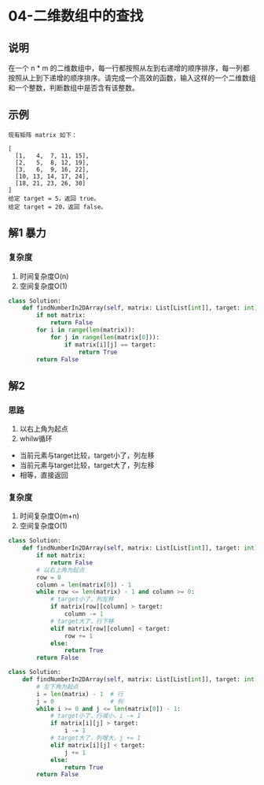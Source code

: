 # 04-二维数组中的查找

## 说明
在一个 n * m 的二维数组中，每一行都按照从左到右递增的顺序排序，每一列都按照从上到下递增的顺序排序。请完成一个高效的函数，输入这样的一个二维数组和一个整数，判断数组中是否含有该整数。

## 示例

```
现有矩阵 matrix 如下：

[
  [1,   4,  7, 11, 15],
  [2,   5,  8, 12, 19],
  [3,   6,  9, 16, 22],
  [10, 13, 14, 17, 24],
  [18, 21, 23, 26, 30]
]
给定 target = 5，返回 true。
给定 target = 20，返回 false。
```

## 解1 暴力

### 复杂度
1. 时间复杂度O(n)
2. 空间复杂度O(1)
```python
class Solution:
    def findNumberIn2DArray(self, matrix: List[List[int]], target: int) -> bool:
        if not matrix:
            return False
        for i in range(len(matrix)):
            for j in range(len(matrix[0])):
                if matrix[i][j] == target:
                    return True
        return False
```

## 解2

### 思路
1. 以右上角为起点
2. whilw循环
- 当前元素与target比较，target小了，列左移
- 当前元素与target比较，target大了，列左移
- 相等，直接返回

### 复杂度
1. 时间复杂度O(m+n)
2. 空间复杂度O(1)

```python
class Solution:
    def findNumberIn2DArray(self, matrix: List[List[int]], target: int) -> bool:
        if not matrix:
            return False
        # 以右上角为起点
        row = 0
        column = len(matrix[0]) - 1
        while row <= len(matrix) - 1 and column >= 0:
            # target小了，列左移
            if matrix[row][column] > target:
                column -= 1
            # target大了，行下移
            elif matrix[row][column] < target:
                row += 1
            else:
                return True
        return False
```

```python
class Solution:
    def findNumberIn2DArray(self, matrix: List[List[int]], target: int) -> bool:
        # 左下角为起点
        i = len(matrix) - 1  # 行
        j = 0                # 列
        while i >= 0 and j <= len(matrix[0]) - 1:
            # target小了，行减小，i -= 1
            if matrix[i][j] > target:
                i -= 1
            # target大了，列增大，j += 1
            elif matrix[i][j] < target:
                j += 1
            else:
                return True
        return False
```